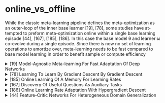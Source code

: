# online_vs_offline
While the classic meta-learning
pipeline defines the meta-optimization as an outer-loop of the inner base learner [19], [78], some studies have at- tempted to preform meta-optimization online within a single base learning episode [44], [167], [185], [186]. In this case the base model θ and learner ω co-evolve during a single episode. Since there is now no set of learning operations to amortize over, meta-learning needs to be fast compared to base model learning in order to benefit sample or compute efficiency
<!-- REFERENCE -->


<details>
<summary>[19] Model-Agnostic Meta-learning For Fast Adaptation Of Deep Networks</summary>
<br>
<!-- (model_agnostic_meta_learning_for_fast_adaptation_of_deep_networks.md) -->

# model_agnostic_meta_learning_for_fast_adaptation_of_deep_networks.md
## What?
- Model-agnostic meta-learning algorithm that can adapt to every gradient-based models, including classisication, 
regression, reinforcement leanring
## Why?
- To adapt to any gradient-based model
- Solve new task quickly with a few gradient steps by learning initial weights

## How?
The algorithm is shown in the images below:
![alt text](../images/maml.png)

![alt text](../images/maml_few_shot_supervised.png)

![alt text](../images/maml_rl.png)

- Loss function can be any frequenly used loss function for that task.
- MAML can maximize the sensitivity of the loss functions of new tasks with respect to the parameters.
## Results? (What did they find?)
- MAML can be used with any gradient-based models.
- MAML is sensitive to change in the task, such that small changes in the parameters will produce large improvements on 
the loss function.
- Perform better than transfer learning in regression tasks, because they can learn the abstract over tasks.
- State-of-the art in regression, classification, reinforcement learning 
- Without overfitting 
## Ideas to improve?
- Handle the computation problem. The paper currently use approximate method.

## Application ideas
- use meta-learning to find the initial weights for any deep learning model.
<!-- REFERENCE -->


[Model-Agnostic Meta-learning For Fast Adaptation Of Deep Networks](../papers/model_agnostic_meta_learning_for_fast_adaptation_of_deep_networks.md)

</details>



<details>
<summary>[78] Learning To Learn By Gradient Descent By Gradient Descent</summary>
<br>
<!-- (learning_to_learn_by_gradient_descent_by_gradient_descent.md) -->

# learning_to_learn_by_gradient_descent_by_gradient_descent.md
## What?
- Design an optimization algorithm by using LSTM, compare to hand-designed ones such as Adam, SGD, ...
## Why?
- Automatically design an optimization algorithm
## How?
- Design new update rule using RNN: 

<img src="https://render.githubusercontent.com/render/math?math=\theta_{t+1}=\theta_{t}+g_{t}\left(\nabla f\left(\theta_{t}\right), \phi\right)">

![alt text](../images/lstm_optimizer.png)
## Results? (What did they find?)
- The found optimizer is more effective than all optimizers and the optimizer can be used in other problem such as classifications, 
regression, style transfer, etc.
## Ideas to improve?
- Use the idea of changing the update rule in other framework, such as MAML

<!-- REFERENCE -->


[Learning To Learn By Gradient Descent By Gradient Descent](../papers/learning_to_learn_by_gradient_descent_by_gradient_descent.md)

</details>



<details>
<summary>[185] Online Learning Of A Memory For Learning Rates</summary>
<br>
<!-- (online_learning_of_a_memory_for_learning_rates.md) -->

# online_learning_of_a_memory_for_learning_rates.md

<!-- REFERENCE -->


[Online Learning Of A Memory For Learning Rates](../papers/online_learning_of_a_memory_for_learning_rates.md)

</details>



<details>
<summary>[167] Discovery Of Useful Questions As Auxiliary Tasks</summary>
<br>
<!-- (discovery_of_useful_questions_as_auxiliary_tasks.md) -->

# discovery_of_useful_questions_as_auxiliary_tasks.md

<!-- REFERENCE -->


[Discovery Of Useful Questions As Auxiliary Tasks](../papers/discovery_of_useful_questions_as_auxiliary_tasks.md)

</details>



<details>
<summary>[186] Online Learning Rate Adaptation With Hypergradient Descent</summary>
<br>
<!-- (online_learning_rate_adaptation_with_hypergradient_descent.md) -->

# online_learning_rate_adaptation_with_hypergradient_descent.md

<!-- REFERENCE -->


[Online Learning Rate Adaptation With Hypergradient Descent](../papers/online_learning_rate_adaptation_with_hypergradient_descent.md)

</details>



<details>
<summary>[44] Feature-Critic Networks For Heterogeneous Domain Generalization</summary>
<br>
<!-- (feature_critic_networks_for_heterogeneous_domain_generalization.md) -->

# feature_critic_networks_for_heterogeneous_domain_generalization.md

<!-- REFERENCE -->


[Feature-Critic Networks For Heterogeneous Domain Generalization](../papers/feature_critic_networks_for_heterogeneous_domain_generalization.md)

</details>

